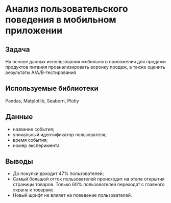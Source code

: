 # Анализ пользовательского поведения в мобильном приложении

## Задача 
На основе данных использования мобильного приложения для продажи продуктов питания проанализировать воронку продаж, а также оценить результаты A/A/B-тестирования

## Используемые библиотеки
Pandas, Matplotlib, Seaborn, Plotly

## Данные 
- название события;
- уникальный идентификатор пользователя;
- время события;
- номер эксперимента

## Выводы
- До покупки доходит 47% пользователей;
- Самый большой отток пользователей происходит на этапе открытия страницы товаров. Только 60% пользователей переходят с главного экрана к товарам;
- Новый шрифт не влияет на поведение пользователей.
